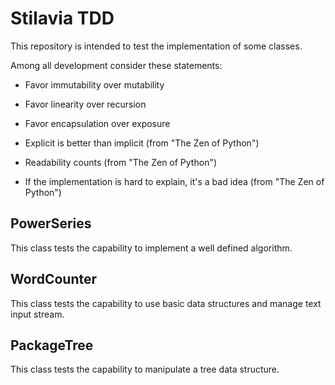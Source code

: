 # Stilavia TDD

This repository is intended to test the implementation of some classes.

Among all development consider these statements:

* Favor immutability over mutability

* Favor linearity over recursion

* Favor encapsulation over exposure

* Explicit is better than implicit (from "The Zen of Python")

* Readability counts (from "The Zen of Python")

* If the implementation is hard to explain, it's a bad idea (from "The Zen of Python")

## PowerSeries

This class tests the capability to implement a well defined algorithm.

## WordCounter

This class tests the capability to use basic data structures and manage text input stream.

## PackageTree

This class tests the capability to manipulate a tree data structure.